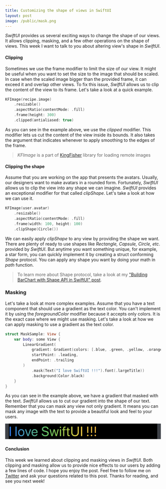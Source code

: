 ```yaml
---
title: Customizing the shape of views in SwiftUI
layout: post
image: /public/mask.png
---
```


*SwiftUI* provides us several exciting ways to change the shape of our views. It allows clipping, masking, and a few other operations on the shape of views. This week I want to talk to you about altering view's shape in *SwiftUI*.

#### Clipping
Sometimes we use the frame modifier to limit the size of our view. It might be useful when you want to set the size to the image that should be scaled. In case when the scaled image bigger than the provided frame, it can exceed it and overlap other views. To fix this issue, *SwiftUI* allows us to clip the content of the view to its frame. Let's take a look at a quick example.

```swift
KFImage(recipe.image)
    .resizable()
    .aspectRatio(contentMode: .fill)
    .frame(height: 300)
    .clipped(antialiased: true)
```

As you can see in the example above, we use the *clipped* modifier. This modifier lets us cut the content of the view inside its bounds. It also takes the argument that indicates whenever to apply smoothing to the edges of the frame.

> *KFImage* is a part of [KingFisher](https://github.com/onevcat/Kingfisher) library for loading remote images

#### Clipping the shape
Assume that you are working on the app that presents the avatars. Usually, our designers want to make avatars in a rounded form. Fortunately, *SwiftUI* allows us to clip the view into any shape we can imagine. *SwiftUI* provides an exceptional modifier for that called *clipShape*. Let's take a look at how we can use it.

```swift
KFImage(user.avatar)
    .resizable()
    .aspectRatio(contentMode: .fill)
    .frame(width: 100, height: 100)
    .clipShape(Circle())
```

We can easily apply *clipShape* to any view by providing the shape we want. There are plenty of ready to use shapes like *Rectangle, Capsule, Circle, etc*. provided by *SwiftUI*. But anytime you want something unique, for example, a star form, you can quickly implement it by creating a struct conforming *Shape* protocol. You can apply any shape you want by doing your math in *path* function.

> To learn more about Shape protocol, take a look at my ["Building BarChart with Shape API in SwiftUI" post](/2019/08/14/building-barchart-with-shape-api-in-swiftui/).

### Masking
Let's take a look at more complex examples. Assume that you have a text component that should use a gradient as the text color. You can't implement it by using the *foregroundColor* modifier because it accepts only colors. It is the exact case where we might use masking. Let's take a look at how we can apply masking to use a gradient as the text color.

```swift
struct MaskSample: View {
    var body: some View {
        LinearGradient(
            gradient: Gradient(colors: [.blue, .green, .yellow, .orange, .red]),
            startPoint: .leading,
            endPoint: .trailing
        )
            .mask(Text("I love SwiftUI !!!").font(.largeTitle))
            .background(Color.black)
    }
}
```

As you can see in the example above, we have a gradient that masked with the text. *SwiftUI* allows us to cut our gradient into the shape of our text. Remember that you can mask any view not only gradient. It means you can mask any image with the text to provide a beautiful look and feel to your users.

![mask](/public/mask.png)

#### Conclusion
This week we learned about clipping and masking views in *SwiftUI*. Both clipping and masking allow us to provide nice effects to our users by adding a few lines of code. I hope you enjoy the post. Feel free to follow me on [Twitter](https://twitter.com/mecid) and ask your questions related to this post. Thanks for reading, and see you next week!